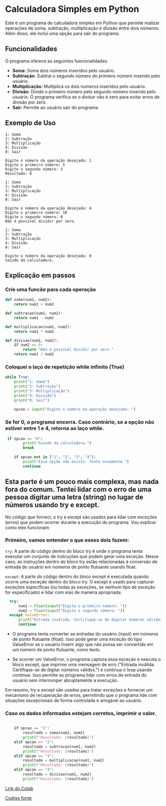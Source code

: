 # Calculadora Simples em Python

Este é um programa de calculadora simples em Python que permite realizar operações de soma, subtração, multiplicação e divisão entre dois números. Além disso, ele inclui uma opção para sair do programa.

## Funcionalidades

O programa oferece as seguintes funcionalidades:

- **Soma:** Soma dois números inseridos pelo usuário.
- **Subtração:** Subtrai o segundo número do primeiro número inserido pelo usuário.
- **Multiplicação:** Multiplica os dois números inseridos pelo usuário.
- **Divisão:** Divide o primeiro número pelo segundo número inserido pelo usuário. O programa verifica se o divisor não é zero para evitar erros de divisão por zero.
- **Sair:** Permite ao usuário sair do programa.


## Exemplo de Uso

```
1: Soma
2: Subtração
3: Multiplicação
4: Divisão
0: Sair

Digite o número da operação desejada: 1
Digite o primeiro número: 5
Digite o segundo número: 3
Resultado: 8

1: Soma
2: Subtração
3: Multiplicação
4: Divisão
0: Sair

Digite o número da operação desejada: 4
Digite o primeiro número: 10
Digite o segundo número: 0
Não é possível dividir por zero.

1: Soma
2: Subtração
3: Multiplicação
4: Divisão
0: Sair

Digite o número da operação desejada: 0
Saindo da calculadora.
```

## Explicação em passos
### Crie uma funcão para cada operação 
```python
def soma(num1, num2):
    return num1 + num2

def subtracao(num1, num2):
    return num1 - num2

def multiplicacao(num1, num2):
    return num1 * num2

def divisao(num1, num2):
    if num2 == 0:
        return "Não é possível dividir por zero."
    return num1 / num2
```
### Coloquei o laço de repetição while infinito (True)
```python
while True:
    print("1: Soma")
    print("2: Subtração")
    print("3: Multiplicação")
    print("4: Divisão")
    print("0: Sair")
    
    opcao = input("Digite o número da operação desejada: ")
```
### Se for 0, o programa encerra. Caso contrário, se a opção não estiver entre 1 e 4, retorna ao laço while.
```python
 if opcao == "0":
        print("Saindo da calculadora.")
        break
    
    if opcao not in ["1", "2", "3", "4"]:
        print("Essa opção não existe. Tente novamente.")
        continue
```
## Esta parte é um pouco mais complexa, mas nada fora do comum. Tentei lidar com o erro de uma pessoa digitar uma letra (string) no lugar de números usando try e except.

No código que forneci, o try e except são usados para lidar com exceções (erros) que podem ocorrer durante a execução do programa. Vou explicar como eles funcionam

### Primeiro, vamos entender o que esses dois fazem:

`try`: A parte do código dentro do bloco try é onde o programa tenta executar um conjunto de instruções que podem gerar uma exceção. Nesse caso, as instruções dentro do bloco try estão relacionadas à conversão de entrada do usuário em números de ponto flutuante usando float.

`except`: A parte do código dentro do bloco except é executada quando ocorre uma exceção dentro do bloco try. O except é usado para capturar exceções específicas (ou todas as exceções, se nenhum tipo de exceção for especificado) e lidar com elas de maneira apropriada.
```python
  try:
      num1 = float(input("Digite o primeiro número: "))
      num2 = float(input("Digite o segundo número: "))
  except ValueError:
      print("Entrada inválida. Certifique-se de digitar números válidos.")
      continue
```
- O programa tenta converter as entradas do usuário (input) em números de ponto flutuante (float). Isso pode gerar uma exceção do tipo ValueError se o usuário inserir algo que não possa ser convertido em um número de ponto flutuante, como texto.

- Se ocorrer um ValueError, o programa captura essa exceção e executa o bloco except, que imprime uma mensagem de erro ("Entrada inválida. Certifique-se de digitar números válidos.") e continua o loop usando continue. Isso permite ao programa lidar com erros de entrada do usuário sem interromper abruptamente a execução.

Em resumo, try e except são usados para tratar exceções e fornecer um mecanismo de recuperação de erros, permitindo que o programa lide com situações excepcionais de forma controlada e amigável ao usuário.

### Caso os dados informados estejam corretos, imprimir o valor.

```python
   
    if opcao == "1":
        resultado = soma(num1, num2)
        print(f"Resultado: {resultado}")
    elif opcao == "2":
        resultado = subtracao(num1, num2)
        print(f"Resultado: {resultado}")
    elif opcao == "3":
        resultado = multiplicacao(num1, num2)
        print(f"Resultado: {resultado}")
    elif opcao == "4":
        resultado = divisao(num1, num2)
        print(f"Resultado: {resultado}")
```
[Link do Colab](https://colab.research.google.com/drive/1isE_up5IpKO-l0sJ4E5XMxb5hIEG77uM?usp=sharing)

[Codigo fonte](https://github.com/fabiobrasileiroo/Proz/blob/main/logica/calculadoraLoop/calcLoopExit.py)
